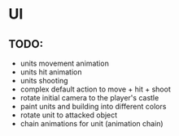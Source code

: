 # UI

## TODO:
- units movement animation
- units hit animation
- units shooting
- complex default action to move + hit + shoot
- rotate initial camera to the player's castle
- paint units and building into different colors
- rotate unit to attacked object
- chain animations for unit (animation chain)
